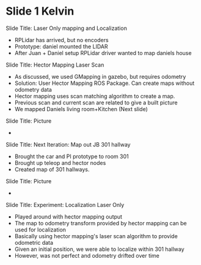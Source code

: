# Slide 1 Kelvin

Slide Title: Laser Only mapping and Localization 
- RPLidar has arrived, but no encoders
- Prototype: daniel mounted the LIDAR
- After Juan + Daniel setup RPLidar driver wanted to map daniels house

Slide Title: Hector Mapping Laser Scan
- As discussed, we used GMapping in gazebo, but requires odometry
- Solution: User Hector Mapping ROS Package. Can create maps without odometry data
- Hector mapping uses scan matching algorithm to create a map. 
- Previous scan and current scan are related to give a built picture
- We mapped Daniels living room+Kitchen (Next slide)


Slide Title: Picture
- <Add picture of mcmillan> 

Slide Title: Next Iteration: Map out JB 301 hallway 
- Brought the car and PI prototype to room 301
- Brought up teleop and hector nodes
- Created map of 301 hallways.

Slide Title: Picture
- <Add picture of hallway>

Slide Title: Experiment: Localization Laser Only
- Played around with hector mapping output
- The map to odometry transform provided by hector mapping can be used for localization
- Basically using hector mapping's laser scan algorithm to provide odometric data 
- Given an initial position, we were able to localize within 301 hallway
- However, was not perfect and odometry drifted over time


